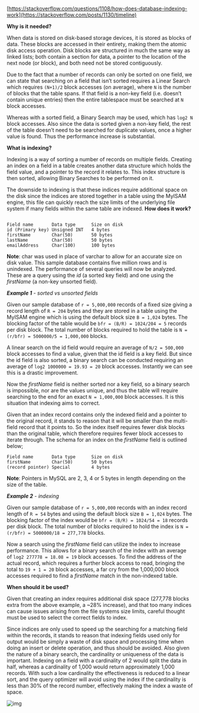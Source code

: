 [https://stackoverflow.com/questions/1108/how-does-database-indexing-work](https://stackoverflow.com/posts/1130/timeline)

**Why is it needed?**

When data is stored on disk-based storage devices, it is stored as blocks of data. These blocks are accessed in their entirety, making them the atomic disk access operation. Disk blocks are structured in much the same way as linked lists; both contain a section for data, a pointer to the location of the next node (or block), and both need not be stored contiguously.

Due to the fact that a number of records can only be sorted on one field, we can state that searching on a field that isn’t sorted requires a Linear Search which requires  `(N+1)/2`  block accesses (on average), where  `N`  is the number of blocks that the table spans. If that field is a non-key field (i.e. doesn’t contain unique entries) then the entire tablespace must be searched at  `N`  block accesses.

Whereas with a sorted field, a Binary Search may be used, which has  `log2 N`  block accesses. Also since the data is sorted given a non-key field, the rest of the table doesn’t need to be searched for duplicate values, once a higher value is found. Thus the performance increase is substantial.


**What is indexing?**

Indexing is a way of sorting a number of records on multiple fields. Creating an index on a field in a table creates another data structure which holds the field value, and a pointer to the record it relates to. This index structure is then sorted, allowing Binary Searches to be performed on it.

The downside to indexing is that these indices require additional space on the disk since the indices are stored together in a table using the MyISAM engine, this file can quickly reach the size limits of the underlying file system if many fields within the same table are indexed.
**How does it work?**

```Firstly, let’s outline a sample database table schema;

Field name       Data type      Size on disk
id (Primary key) Unsigned INT   4 bytes
firstName        Char(50)       50 bytes
lastName         Char(50)       50 bytes
emailAddress     Char(100)      100 bytes
```

**Note**: char was used in place of varchar to allow for an accurate size on disk value. This sample database contains five million rows and is unindexed. The performance of several queries will now be analyzed. These are a query using the  _id_  (a sorted key field) and one using the  _firstName_  (a non-key unsorted field).

_**Example 1**_  -  _sorted vs unsorted fields_

Given our sample database of  `r = 5,000,000`  records of a fixed size giving a record length of  `R = 204`  bytes and they are stored in a table using the MyISAM engine which is using the default block size  `B = 1,024`  bytes. The blocking factor of the table would be  `bfr = (B/R) = 1024/204 = 5`  records per disk block. The total number of blocks required to hold the table is  `N = (r/bfr) = 5000000/5 = 1,000,000`  blocks.

A linear search on the id field would require an average of  `N/2 = 500,000`  block accesses to find a value, given that the id field is a key field. But since the id field is also sorted, a binary search can be conducted requiring an average of  `log2 1000000 = 19.93 = 20`  block accesses. Instantly we can see this is a drastic improvement.

Now the  _firstName_  field is neither sorted nor a key field, so a binary search is impossible, nor are the values unique, and thus the table will require searching to the end for an exact  `N = 1,000,000`  block accesses. It is this situation that indexing aims to correct.

Given that an index record contains only the indexed field and a pointer to the original record, it stands to reason that it will be smaller than the multi-field record that it points to. So the index itself requires fewer disk blocks than the original table, which therefore requires fewer block accesses to iterate through. The schema for an index on the  _firstName_  field is outlined below;

```
Field name       Data type      Size on disk
firstName        Char(50)       50 bytes
(record pointer) Special        4 bytes
```

**Note**: Pointers in MySQL are 2, 3, 4 or 5 bytes in length depending on the size of the table.

_**Example 2**_  -  _indexing_

Given our sample database of  `r = 5,000,000`  records with an index record length of  `R = 54`  bytes and using the default block size  `B = 1,024`  bytes. The blocking factor of the index would be  `bfr = (B/R) = 1024/54 = 18`  records per disk block. The total number of blocks required to hold the index is  `N = (r/bfr) = 5000000/18 = 277,778`  blocks.

Now a search using the  _firstName_  field can utilize the index to increase performance. This allows for a binary search of the index with an average of  `log2 277778 = 18.08 = 19`  block accesses. To find the address of the actual record, which requires a further block access to read, bringing the total to  `19 + 1 = 20`  block accesses, a far cry from the 1,000,000 block accesses required to find a  _firstName_  match in the non-indexed table.

**When should it be used?**

Given that creating an index requires additional disk space (277,778 blocks extra from the above example, a ~28% increase), and that too many indices can cause issues arising from the file systems size limits, careful thought must be used to select the correct fields to index.

Since indices are only used to speed up the searching for a matching field within the records, it stands to reason that indexing fields used only for output would be simply a waste of disk space and processing time when doing an insert or delete operation, and thus should be avoided. Also given the nature of a binary search, the cardinality or uniqueness of the data is important. Indexing on a field with a cardinality of 2 would split the data in half, whereas a cardinality of 1,000 would return approximately 1,000 records. With such a low cardinality the effectiveness is reduced to a linear sort, and the query optimizer will avoid using the index if the cardinality is less than 30% of the record number, effectively making the index a waste of space.

![img](images/database/index/analyticsvidhya-type-of-index.PNG)
<!--stackedit_data:
eyJoaXN0b3J5IjpbMTI2NDQ4NTUzMiwtMjAwMjMyNDYzMyw2OD
UxODkwMjJdfQ==
-->